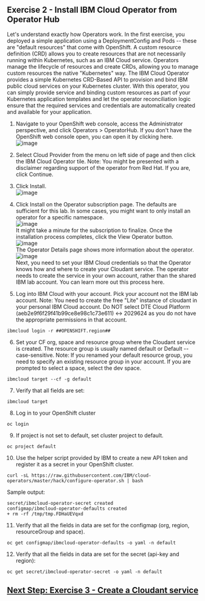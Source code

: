 ## Exercise 2 - Install IBM Cloud Operator from Operator Hub
Let's understand exactly how Operators work. In the first exercise, you deployed a simple application using a DeploymentConfig and Pods -- these are "default resources" that come with OpenShift. A custom resource definition (CRD) allows you to create resources that are not necessarily running within Kubernetes, such as an IBM Cloud service. Operators manage the lifecycle of resources and create CRDs, allowing you to manage custom resources the native "Kubernetes" way.
The IBM Cloud Operator provides a simple Kubernetes CRD-Based API to provision and bind IBM public cloud services on your Kubernetes cluster. With this operator, you can simply provide service and binding custom resources as part of your Kubernetes application templates and let the operator reconciliation logic ensure that the required services and credentials are automatically created and available for your application.
1.	Navigate to your OpenShift web console, access the Administrator perspective, and click Operators > OperatorHub.
If you don't have the OpenShift web console open, you can open it by clicking here.
<br> ![image](https://user-images.githubusercontent.com/36239840/124449851-e6ae1a00-dd94-11eb-9b67-b053e4d00615.png)<br>

2.	Select Cloud Provider from the menu on left side of page and then click the IBM Cloud Operator tile.
Note: You might be presented with a disclaimer regarding support of the operator from Red Hat. If you are, click Continue.
3.	Click Install.
 <br>![image](https://user-images.githubusercontent.com/36239840/124449926-fb8aad80-dd94-11eb-94af-b8da29664d5a.png)<br>
4.	Click Install on the Operator subscription page.
The defaults are sufficient for this lab. In some cases, you might want to only install an operator for a specific namespace.
 <br>![image](https://user-images.githubusercontent.com/36239840/124450002-0f361400-dd95-11eb-87fc-558f670b9517.png)<br>
It might take a minute for the subscription to finalize. Once the installation process completes, click the View Operator button.
 <br>![image](https://user-images.githubusercontent.com/36239840/124450141-2ffe6980-dd95-11eb-85a7-82c83c5b7764.png)<br>
The Operator Details page shows more information about the operator.
 <br>![image](https://user-images.githubusercontent.com/36239840/124450188-3d1b5880-dd95-11eb-990a-dbd6409a7be3.png)<br>
Next, you need to set your IBM Cloud credentials so that the Operator knows how and where to create your Cloudant service. The operator needs to create the service in your own account, rather than the shared IBM lab account. You can learn more out this process here.
5.	Log into IBM Cloud with your account. Pick your account not the IBM lab account.
Note: You need to create the free "Lite" instance of cloudant in your personal IBM Cloud account. Do NOT select DTE Cloud Platform (aeb2e9f6f29f41b99ce8e98c1c73e611) <-> 2029624 as you do not have the appropriate permissions in that account.
```
ibmcloud login -r ##OPENSHIFT.region##
```
6.	Set your CF org, space and resource group where the Cloudant service is created.
The resource group is usually named default or Default -- case-sensitive. Note: If you renamed your default resource group, you need to specify an existing resource group in your account. If you are prompted to select a space, select the dev space.
```
ibmcloud target --cf -g default
```
7.	Verify that all fields are set:
```
ibmcloud target
```
8.	Log in to your OpenShift cluster
```
oc login
```
9.	If project is not set to default, set cluster project to default.
```
oc project default
```
10.	Use the helper script provided by IBM to create a new API token and register it as a secret in your OpenShift cluster.
```
curl -sL https://raw.githubusercontent.com/IBM/cloud-operators/master/hack/configure-operator.sh | bash
```
Sample output:
```
secret/ibmcloud-operator-secret created
configmap/ibmcloud-operator-defaults created
+ rm -rf /tmp/tmp.FDHaUEVqxd
```
11.	Verify that all the fields in data are set for the configmap (org, region, resourceGroup and space).
```
oc get configmap/ibmcloud-operator-defaults -o yaml -n default
```
12.	Verify that all the fields in data are set for the secret (api-key and region):
```
oc get secret/ibmcloud-operator-secret -o yaml -n default
```

## <a href="https://github.com/IBMDeveloperMEA/explore-operators/blob/master/ex3.md">Next Step: Exercise 3 - Create a Cloudant service</a>
